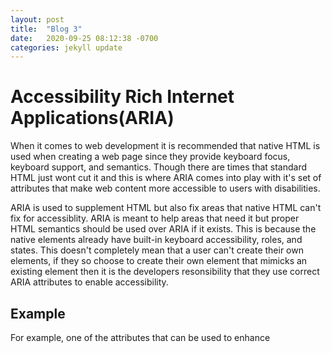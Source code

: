 ```yaml
---
layout: post
title:  "Blog 3"
date:   2020-09-25 08:12:38 -0700
categories: jekyll update
---
```


<h1>Accessibility Rich Internet Applications(ARIA) </h1>
<p>
When it comes to web development it is recommended that native HTML is used when creating a web page since they provide keyboard focus, keyboard support, and semantics. Though there are times that standard HTML just wont cut it and this is where ARIA comes into play with it's set of attributes that make web content more accessible to users with disabilities.
</p>
<p>
ARIA is used to supplement HTML but also fix areas that native HTML can't fix for accessiblity. ARIA is meant to help areas that need it but proper HTML semantics should be used over ARIA if it exists. This is because the native elements already have built-in keyboard accessibility, roles, and states. This doesn't completely mean that a user can't create their own elements, if they so choose to create their own element that mimicks an existing element then it is the developers resonsibility that they use correct ARIA attributes to enable accessibility. 
</p>
<h2>Example</h2>
<p>
For example, one of the attributes that can be used to enhance
</p>